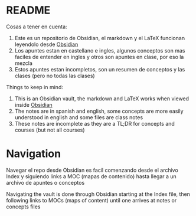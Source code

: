 # README

Cosas a tener en cuenta:
1. Este es un repositorio de Obsidian, el markdown y el LaTeX funcionan leyendolo desde [Obsidian](https://obsidian.md/)
2. Los apuntes estan en castellano e ingles, algunos conceptos son mas faciles de entender en ingles y otros son apuntes en clase, por eso la mezcla
3. Estos apuntes estan incompletos, son un resumen de conceptos y las clases (pero no todas las clases)

Things to keep in mind:
1. This is an Obsidian vault, the markdown and LaTeX works when viewed inside [Obsidian](https://obsidian.md/)
2. The notes are in spanish and english, some concepts are more easily understood in english and some files are class notes
3. These notes are incomplete as they are a TL;DR for concepts and courses (but not all courses)

# Navigation
Navegar el repo desde Obsidian es facil comenzando desde el archivo Index y siguiendo links a MOC (mapas de contenido) hasta llegar a un archivo de apuntes o conceptos

Navigating the vault is done through Obsidian starting at the Index file, then following links to MOCs (maps of content) until one arrives at notes or concepts files
